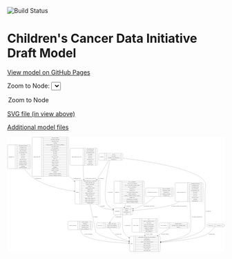 <link rel='stylesheet' href="assets/style.css">
<link rel='stylesheet' href="https://unpkg.com/leaflet@1.5.1/dist/leaflet.css" integrity="sha512-xwE/Az9zrjBIphAcBb3F6JVqxf46+CDLwfLMHloNu6KEQCAWi6HcDUbeOfBIptF7tcCzusKFjFw2yuvEpDL9wQ==" crossorigin="">
<script type="text/javascript" src="https://code.jquery.com/jquery-3.2.1.min.js"></script>
<script type="text/javascript"  src="https://unpkg.com/leaflet@1.5.1/dist/leaflet.js"></script>
<script type="text/javascript" src="assets/actions.js"></script>

![Build Status](https://github.com/CBIIT/ccdi-model/actions/workflows/model-test-and-deploy.yml/badge.svg)

# Children's Cancer Data Initiative Draft Model

[View model on GitHub Pages](https://cbiit.github.io/ccdi-model/)



Zoom to Node: <select id="node_select">
  <option value="">Zoom to Node</option>
</select>
<div id="model"></div>

<p>
<a href="./model-desc/ccdi-model.svg">SVG file (in view above)</a>
<p>
<a href="./model-desc">Additional model files</a>
<div id='graph' style='display:off;'>
<svg width="2936pt" height="1551pt"
 viewBox="0.00 0.00 2935.50 1551.00" xmlns="http://www.w3.org/2000/svg" xmlns:xlink="http://www.w3.org/1999/xlink">
<g id="graph0" class="graph" transform="scale(1 1) rotate(0) translate(4 1547)">
<title>Perl</title>
<polygon fill="#ffffff" stroke="transparent" points="-4,4 -4,-1547 2931.5,-1547 2931.5,4 -4,4"/>
<!-- diagnosis -->
<g id="node1" class="node">
<title>diagnosis</title>
<path fill="none" stroke="#000000" d="M1449,-651C1449,-651 1832,-651 1832,-651 1838,-651 1844,-657 1844,-663 1844,-663 1844,-938 1844,-938 1844,-944 1838,-950 1832,-950 1832,-950 1449,-950 1449,-950 1443,-950 1437,-944 1437,-938 1437,-938 1437,-663 1437,-663 1437,-657 1443,-651 1449,-651"/>
<text text-anchor="middle" x="1479" y="-796.8" font-family="Times,serif" font-size="14.00" fill="#000000">diagnosis</text>
<polyline fill="none" stroke="#000000" points="1521,-651 1521,-950 "/>
<text text-anchor="middle" x="1531.5" y="-796.8" font-family="Times,serif" font-size="14.00" fill="#000000"> </text>
<polyline fill="none" stroke="#000000" points="1542,-651 1542,-950 "/>
<text text-anchor="middle" x="1682.5" y="-934.8" font-family="Times,serif" font-size="14.00" fill="#000000">age_at_diagnosis</text>
<polyline fill="none" stroke="#000000" points="1542,-927 1823,-927 "/>
<text text-anchor="middle" x="1682.5" y="-911.8" font-family="Times,serif" font-size="14.00" fill="#000000">days_to_last_followup</text>
<polyline fill="none" stroke="#000000" points="1542,-904 1823,-904 "/>
<text text-anchor="middle" x="1682.5" y="-888.8" font-family="Times,serif" font-size="14.00" fill="#000000">days_to_last_known_disease_status</text>
<polyline fill="none" stroke="#000000" points="1542,-881 1823,-881 "/>
<text text-anchor="middle" x="1682.5" y="-865.8" font-family="Times,serif" font-size="14.00" fill="#000000">days_to_recurrence</text>
<polyline fill="none" stroke="#000000" points="1542,-858 1823,-858 "/>
<text text-anchor="middle" x="1682.5" y="-842.8" font-family="Times,serif" font-size="14.00" fill="#000000">diagnosis_id</text>
<polyline fill="none" stroke="#000000" points="1542,-835 1823,-835 "/>
<text text-anchor="middle" x="1682.5" y="-819.8" font-family="Times,serif" font-size="14.00" fill="#000000">disease_type</text>
<polyline fill="none" stroke="#000000" points="1542,-812 1823,-812 "/>
<text text-anchor="middle" x="1682.5" y="-796.8" font-family="Times,serif" font-size="14.00" fill="#000000">last_known_disease_status</text>
<polyline fill="none" stroke="#000000" points="1542,-789 1823,-789 "/>
<text text-anchor="middle" x="1682.5" y="-773.8" font-family="Times,serif" font-size="14.00" fill="#000000">primary_diagnosis</text>
<polyline fill="none" stroke="#000000" points="1542,-766 1823,-766 "/>
<text text-anchor="middle" x="1682.5" y="-750.8" font-family="Times,serif" font-size="14.00" fill="#000000">primary_diagnosis_reference_source</text>
<polyline fill="none" stroke="#000000" points="1542,-743 1823,-743 "/>
<text text-anchor="middle" x="1682.5" y="-727.8" font-family="Times,serif" font-size="14.00" fill="#000000">primary_site</text>
<polyline fill="none" stroke="#000000" points="1542,-720 1823,-720 "/>
<text text-anchor="middle" x="1682.5" y="-704.8" font-family="Times,serif" font-size="14.00" fill="#000000">progression_or_recurrence</text>
<polyline fill="none" stroke="#000000" points="1542,-697 1823,-697 "/>
<text text-anchor="middle" x="1682.5" y="-681.8" font-family="Times,serif" font-size="14.00" fill="#000000">site_of_resection_or_biopsy</text>
<polyline fill="none" stroke="#000000" points="1542,-674 1823,-674 "/>
<text text-anchor="middle" x="1682.5" y="-658.8" font-family="Times,serif" font-size="14.00" fill="#000000">tissue_or_organ_of_origin</text>
<polyline fill="none" stroke="#000000" points="1823,-651 1823,-950 "/>
<text text-anchor="middle" x="1833.5" y="-796.8" font-family="Times,serif" font-size="14.00" fill="#000000"> </text>
</g>
<!-- participant -->
<g id="node9" class="node">
<title>participant</title>
<path fill="none" stroke="#000000" d="M1444,-495.5C1444,-495.5 1675,-495.5 1675,-495.5 1681,-495.5 1687,-501.5 1687,-507.5 1687,-507.5 1687,-575.5 1687,-575.5 1687,-581.5 1681,-587.5 1675,-587.5 1675,-587.5 1444,-587.5 1444,-587.5 1438,-587.5 1432,-581.5 1432,-575.5 1432,-575.5 1432,-507.5 1432,-507.5 1432,-501.5 1438,-495.5 1444,-495.5"/>
<text text-anchor="middle" x="1480" y="-537.8" font-family="Times,serif" font-size="14.00" fill="#000000">participant</text>
<polyline fill="none" stroke="#000000" points="1528,-495.5 1528,-587.5 "/>
<text text-anchor="middle" x="1538.5" y="-537.8" font-family="Times,serif" font-size="14.00" fill="#000000"> </text>
<polyline fill="none" stroke="#000000" points="1549,-495.5 1549,-587.5 "/>
<text text-anchor="middle" x="1607.5" y="-572.3" font-family="Times,serif" font-size="14.00" fill="#000000">ethnicity</text>
<polyline fill="none" stroke="#000000" points="1549,-564.5 1666,-564.5 "/>
<text text-anchor="middle" x="1607.5" y="-549.3" font-family="Times,serif" font-size="14.00" fill="#000000">gender</text>
<polyline fill="none" stroke="#000000" points="1549,-541.5 1666,-541.5 "/>
<text text-anchor="middle" x="1607.5" y="-526.3" font-family="Times,serif" font-size="14.00" fill="#000000">participant_id</text>
<polyline fill="none" stroke="#000000" points="1549,-518.5 1666,-518.5 "/>
<text text-anchor="middle" x="1607.5" y="-503.3" font-family="Times,serif" font-size="14.00" fill="#000000">race</text>
<polyline fill="none" stroke="#000000" points="1666,-495.5 1666,-587.5 "/>
<text text-anchor="middle" x="1676.5" y="-537.8" font-family="Times,serif" font-size="14.00" fill="#000000"> </text>
</g>
<!-- diagnosis&#45;&gt;participant -->
<g id="edge5" class="edge">
<title>diagnosis&#45;&gt;participant</title>
<path fill="none" stroke="#000000" d="M1593.7339,-650.9639C1587.7791,-631.9232 1582.0095,-613.4747 1576.9569,-597.319"/>
<polygon fill="#000000" stroke="#000000" points="1580.2338,-596.0708 1573.9084,-587.5714 1573.5529,-598.1602 1580.2338,-596.0708"/>
<text text-anchor="middle" x="1628" y="-609.8" font-family="Times,serif" font-size="14.00" fill="#000000">of_diagnosis</text>
</g>
<!-- study_personnel -->
<g id="node2" class="node">
<title>study_personnel</title>
<path fill="none" stroke="#000000" d="M826,-294C826,-294 1133,-294 1133,-294 1139,-294 1145,-300 1145,-306 1145,-306 1145,-397 1145,-397 1145,-403 1139,-409 1133,-409 1133,-409 826,-409 826,-409 820,-409 814,-403 814,-397 814,-397 814,-306 814,-306 814,-300 820,-294 826,-294"/>
<text text-anchor="middle" x="881" y="-347.8" font-family="Times,serif" font-size="14.00" fill="#000000">study_personnel</text>
<polyline fill="none" stroke="#000000" points="948,-294 948,-409 "/>
<text text-anchor="middle" x="958.5" y="-347.8" font-family="Times,serif" font-size="14.00" fill="#000000"> </text>
<polyline fill="none" stroke="#000000" points="969,-294 969,-409 "/>
<text text-anchor="middle" x="1046.5" y="-393.8" font-family="Times,serif" font-size="14.00" fill="#000000">email_address</text>
<polyline fill="none" stroke="#000000" points="969,-386 1124,-386 "/>
<text text-anchor="middle" x="1046.5" y="-370.8" font-family="Times,serif" font-size="14.00" fill="#000000">institution</text>
<polyline fill="none" stroke="#000000" points="969,-363 1124,-363 "/>
<text text-anchor="middle" x="1046.5" y="-347.8" font-family="Times,serif" font-size="14.00" fill="#000000">personnel_name</text>
<polyline fill="none" stroke="#000000" points="969,-340 1124,-340 "/>
<text text-anchor="middle" x="1046.5" y="-324.8" font-family="Times,serif" font-size="14.00" fill="#000000">personnel_type</text>
<polyline fill="none" stroke="#000000" points="969,-317 1124,-317 "/>
<text text-anchor="middle" x="1046.5" y="-301.8" font-family="Times,serif" font-size="14.00" fill="#000000">study_personnel_id</text>
<polyline fill="none" stroke="#000000" points="1124,-294 1124,-409 "/>
<text text-anchor="middle" x="1134.5" y="-347.8" font-family="Times,serif" font-size="14.00" fill="#000000"> </text>
</g>
<!-- study -->
<g id="node5" class="node">
<title>study</title>
<path fill="none" stroke="#000000" d="M1658.5,-.5C1658.5,-.5 2048.5,-.5 2048.5,-.5 2054.5,-.5 2060.5,-6.5 2060.5,-12.5 2060.5,-12.5 2060.5,-195.5 2060.5,-195.5 2060.5,-201.5 2054.5,-207.5 2048.5,-207.5 2048.5,-207.5 1658.5,-207.5 1658.5,-207.5 1652.5,-207.5 1646.5,-201.5 1646.5,-195.5 1646.5,-195.5 1646.5,-12.5 1646.5,-12.5 1646.5,-6.5 1652.5,-.5 1658.5,-.5"/>
<text text-anchor="middle" x="1674.5" y="-100.3" font-family="Times,serif" font-size="14.00" fill="#000000">study</text>
<polyline fill="none" stroke="#000000" points="1702.5,-.5 1702.5,-207.5 "/>
<text text-anchor="middle" x="1713" y="-100.3" font-family="Times,serif" font-size="14.00" fill="#000000"> </text>
<polyline fill="none" stroke="#000000" points="1723.5,-.5 1723.5,-207.5 "/>
<text text-anchor="middle" x="1881.5" y="-192.3" font-family="Times,serif" font-size="14.00" fill="#000000">experimental_strategy_and_data_subtype</text>
<polyline fill="none" stroke="#000000" points="1723.5,-184.5 2039.5,-184.5 "/>
<text text-anchor="middle" x="1881.5" y="-169.3" font-family="Times,serif" font-size="14.00" fill="#000000">external_url</text>
<polyline fill="none" stroke="#000000" points="1723.5,-161.5 2039.5,-161.5 "/>
<text text-anchor="middle" x="1881.5" y="-146.3" font-family="Times,serif" font-size="14.00" fill="#000000">phs_accession</text>
<polyline fill="none" stroke="#000000" points="1723.5,-138.5 2039.5,-138.5 "/>
<text text-anchor="middle" x="1881.5" y="-123.3" font-family="Times,serif" font-size="14.00" fill="#000000">size_of_data_being_uploaded</text>
<polyline fill="none" stroke="#000000" points="1723.5,-115.5 2039.5,-115.5 "/>
<text text-anchor="middle" x="1881.5" y="-100.3" font-family="Times,serif" font-size="14.00" fill="#000000">study_acronym</text>
<polyline fill="none" stroke="#000000" points="1723.5,-92.5 2039.5,-92.5 "/>
<text text-anchor="middle" x="1881.5" y="-77.3" font-family="Times,serif" font-size="14.00" fill="#000000">study_data_types</text>
<polyline fill="none" stroke="#000000" points="1723.5,-69.5 2039.5,-69.5 "/>
<text text-anchor="middle" x="1881.5" y="-54.3" font-family="Times,serif" font-size="14.00" fill="#000000">study_description</text>
<polyline fill="none" stroke="#000000" points="1723.5,-46.5 2039.5,-46.5 "/>
<text text-anchor="middle" x="1881.5" y="-31.3" font-family="Times,serif" font-size="14.00" fill="#000000">study_name</text>
<polyline fill="none" stroke="#000000" points="1723.5,-23.5 2039.5,-23.5 "/>
<text text-anchor="middle" x="1881.5" y="-8.3" font-family="Times,serif" font-size="14.00" fill="#000000">study_short_title</text>
<polyline fill="none" stroke="#000000" points="2039.5,-.5 2039.5,-207.5 "/>
<text text-anchor="middle" x="2050" y="-100.3" font-family="Times,serif" font-size="14.00" fill="#000000"> </text>
</g>
<!-- study_personnel&#45;&gt;study -->
<g id="edge7" class="edge">
<title>study_personnel&#45;&gt;study</title>
<path fill="none" stroke="#000000" d="M984.976,-293.7163C990.2929,-269.3327 1000.6058,-242.7644 1020.5,-226 1111.0619,-149.6853 1420.7625,-121.1009 1635.8749,-110.3988"/>
<polygon fill="#000000" stroke="#000000" points="1636.228,-113.8858 1646.0456,-109.9025 1635.8868,-106.8941 1636.228,-113.8858"/>
<text text-anchor="middle" x="1090" y="-229.8" font-family="Times,serif" font-size="14.00" fill="#000000">of_study_personnel</text>
</g>
<!-- synonym -->
<g id="node3" class="node">
<title>synonym</title>
<path fill="none" stroke="#000000" d="M1242,-1232C1242,-1232 1543,-1232 1543,-1232 1549,-1232 1555,-1238 1555,-1244 1555,-1244 1555,-1312 1555,-1312 1555,-1318 1549,-1324 1543,-1324 1543,-1324 1242,-1324 1242,-1324 1236,-1324 1230,-1318 1230,-1312 1230,-1312 1230,-1244 1230,-1244 1230,-1238 1236,-1232 1242,-1232"/>
<text text-anchor="middle" x="1270" y="-1274.3" font-family="Times,serif" font-size="14.00" fill="#000000">synonym</text>
<polyline fill="none" stroke="#000000" points="1310,-1232 1310,-1324 "/>
<text text-anchor="middle" x="1320.5" y="-1274.3" font-family="Times,serif" font-size="14.00" fill="#000000"> </text>
<polyline fill="none" stroke="#000000" points="1331,-1232 1331,-1324 "/>
<text text-anchor="middle" x="1432.5" y="-1308.8" font-family="Times,serif" font-size="14.00" fill="#000000">cds_id</text>
<polyline fill="none" stroke="#000000" points="1331,-1301 1534,-1301 "/>
<text text-anchor="middle" x="1432.5" y="-1285.8" font-family="Times,serif" font-size="14.00" fill="#000000">cds_node</text>
<polyline fill="none" stroke="#000000" points="1331,-1278 1534,-1278 "/>
<text text-anchor="middle" x="1432.5" y="-1262.8" font-family="Times,serif" font-size="14.00" fill="#000000">repository_of_synonym_id</text>
<polyline fill="none" stroke="#000000" points="1331,-1255 1534,-1255 "/>
<text text-anchor="middle" x="1432.5" y="-1239.8" font-family="Times,serif" font-size="14.00" fill="#000000">synonym_id</text>
<polyline fill="none" stroke="#000000" points="1534,-1232 1534,-1324 "/>
<text text-anchor="middle" x="1544.5" y="-1274.3" font-family="Times,serif" font-size="14.00" fill="#000000"> </text>
</g>
<!-- synonym&#45;&gt;study -->
<g id="edge13" class="edge">
<title>synonym&#45;&gt;study</title>
<path fill="none" stroke="#000000" d="M1555.202,-1259.8064C1860.9128,-1222.115 2503.2769,-1125.1247 2646.5,-962 2694.1841,-907.6899 2665.5,-872.7728 2665.5,-800.5 2665.5,-800.5 2665.5,-800.5 2665.5,-351.5 2665.5,-226.8534 2310.9747,-158.8702 2070.4384,-127.0898"/>
<polygon fill="#000000" stroke="#000000" points="2070.8726,-123.6169 2060.5029,-125.789 2069.9639,-130.5576 2070.8726,-123.6169"/>
<text text-anchor="middle" x="2708" y="-537.8" font-family="Times,serif" font-size="14.00" fill="#000000">of_synonym</text>
</g>
<!-- sample -->
<g id="node6" class="node">
<title>sample</title>
<path fill="none" stroke="#000000" d="M921.5,-639.5C921.5,-639.5 1235.5,-639.5 1235.5,-639.5 1241.5,-639.5 1247.5,-645.5 1247.5,-651.5 1247.5,-651.5 1247.5,-949.5 1247.5,-949.5 1247.5,-955.5 1241.5,-961.5 1235.5,-961.5 1235.5,-961.5 921.5,-961.5 921.5,-961.5 915.5,-961.5 909.5,-955.5 909.5,-949.5 909.5,-949.5 909.5,-651.5 909.5,-651.5 909.5,-645.5 915.5,-639.5 921.5,-639.5"/>
<text text-anchor="middle" x="943.5" y="-796.8" font-family="Times,serif" font-size="14.00" fill="#000000">sample</text>
<polyline fill="none" stroke="#000000" points="977.5,-639.5 977.5,-961.5 "/>
<text text-anchor="middle" x="988" y="-796.8" font-family="Times,serif" font-size="14.00" fill="#000000"> </text>
<polyline fill="none" stroke="#000000" points="998.5,-639.5 998.5,-961.5 "/>
<text text-anchor="middle" x="1112.5" y="-946.3" font-family="Times,serif" font-size="14.00" fill="#000000">participant_age_at_collection</text>
<polyline fill="none" stroke="#000000" points="998.5,-938.5 1226.5,-938.5 "/>
<text text-anchor="middle" x="1112.5" y="-923.3" font-family="Times,serif" font-size="14.00" fill="#000000">sample_anatomic_site</text>
<polyline fill="none" stroke="#000000" points="998.5,-915.5 1226.5,-915.5 "/>
<text text-anchor="middle" x="1112.5" y="-900.3" font-family="Times,serif" font-size="14.00" fill="#000000">sample_description</text>
<polyline fill="none" stroke="#000000" points="998.5,-892.5 1226.5,-892.5 "/>
<text text-anchor="middle" x="1112.5" y="-877.3" font-family="Times,serif" font-size="14.00" fill="#000000">sample_id</text>
<polyline fill="none" stroke="#000000" points="998.5,-869.5 1226.5,-869.5 "/>
<text text-anchor="middle" x="1112.5" y="-854.3" font-family="Times,serif" font-size="14.00" fill="#000000">sample_tumor_status</text>
<polyline fill="none" stroke="#000000" points="998.5,-846.5 1226.5,-846.5 "/>
<text text-anchor="middle" x="1112.5" y="-831.3" font-family="Times,serif" font-size="14.00" fill="#000000">sample_type</text>
<polyline fill="none" stroke="#000000" points="998.5,-823.5 1226.5,-823.5 "/>
<text text-anchor="middle" x="1112.5" y="-808.3" font-family="Times,serif" font-size="14.00" fill="#000000">tumor_grade</text>
<polyline fill="none" stroke="#000000" points="998.5,-800.5 1226.5,-800.5 "/>
<text text-anchor="middle" x="1112.5" y="-785.3" font-family="Times,serif" font-size="14.00" fill="#000000">tumor_incidence_type</text>
<polyline fill="none" stroke="#000000" points="998.5,-777.5 1226.5,-777.5 "/>
<text text-anchor="middle" x="1112.5" y="-762.3" font-family="Times,serif" font-size="14.00" fill="#000000">tumor_morphology</text>
<polyline fill="none" stroke="#000000" points="998.5,-754.5 1226.5,-754.5 "/>
<text text-anchor="middle" x="1112.5" y="-739.3" font-family="Times,serif" font-size="14.00" fill="#000000">tumor_stage</text>
<polyline fill="none" stroke="#000000" points="998.5,-731.5 1226.5,-731.5 "/>
<text text-anchor="middle" x="1112.5" y="-716.3" font-family="Times,serif" font-size="14.00" fill="#000000">tumor_stage_clinical_m</text>
<polyline fill="none" stroke="#000000" points="998.5,-708.5 1226.5,-708.5 "/>
<text text-anchor="middle" x="1112.5" y="-693.3" font-family="Times,serif" font-size="14.00" fill="#000000">tumor_stage_clinical_n</text>
<polyline fill="none" stroke="#000000" points="998.5,-685.5 1226.5,-685.5 "/>
<text text-anchor="middle" x="1112.5" y="-670.3" font-family="Times,serif" font-size="14.00" fill="#000000">tumor_stage_clinical_t</text>
<polyline fill="none" stroke="#000000" points="998.5,-662.5 1226.5,-662.5 "/>
<text text-anchor="middle" x="1112.5" y="-647.3" font-family="Times,serif" font-size="14.00" fill="#000000">tumor_status</text>
<polyline fill="none" stroke="#000000" points="1226.5,-639.5 1226.5,-961.5 "/>
<text text-anchor="middle" x="1237" y="-796.8" font-family="Times,serif" font-size="14.00" fill="#000000"> </text>
</g>
<!-- synonym&#45;&gt;sample -->
<g id="edge11" class="edge">
<title>synonym&#45;&gt;sample</title>
<path fill="none" stroke="#000000" d="M1366.1797,-1231.7455C1332.0374,-1172.4486 1269.9146,-1066.9133 1211.5,-980 1209.3737,-976.8363 1207.2146,-973.6509 1205.0284,-970.4503"/>
<polygon fill="#000000" stroke="#000000" points="1207.7314,-968.2039 1199.1819,-961.9464 1201.9631,-972.1697 1207.7314,-968.2039"/>
<text text-anchor="middle" x="1260" y="-983.8" font-family="Times,serif" font-size="14.00" fill="#000000">of_synonym</text>
</g>
<!-- synonym&#45;&gt;participant -->
<g id="edge12" class="edge">
<title>synonym&#45;&gt;participant</title>
<path fill="none" stroke="#000000" d="M1381.7794,-1231.6325C1352.8074,-1101.6263 1279.2575,-736.7483 1342.5,-639 1361.2863,-609.9637 1390.9991,-589.4911 1422.4806,-575.0864"/>
<polygon fill="#000000" stroke="#000000" points="1424.0833,-578.2058 1431.8464,-570.9957 1421.2814,-571.791 1424.0833,-578.2058"/>
<text text-anchor="middle" x="1385" y="-796.8" font-family="Times,serif" font-size="14.00" fill="#000000">of_synonym</text>
</g>
<!-- clinical_measure_file -->
<g id="node4" class="node">
<title>clinical_measure_file</title>
<path fill="none" stroke="#000000" d="M2273.5,-674C2273.5,-674 2625.5,-674 2625.5,-674 2631.5,-674 2637.5,-680 2637.5,-686 2637.5,-686 2637.5,-915 2637.5,-915 2637.5,-921 2631.5,-927 2625.5,-927 2625.5,-927 2273.5,-927 2273.5,-927 2267.5,-927 2261.5,-921 2261.5,-915 2261.5,-915 2261.5,-686 2261.5,-686 2261.5,-680 2267.5,-674 2273.5,-674"/>
<text text-anchor="middle" x="2345" y="-796.8" font-family="Times,serif" font-size="14.00" fill="#000000">clinical_measure_file</text>
<polyline fill="none" stroke="#000000" points="2428.5,-674 2428.5,-927 "/>
<text text-anchor="middle" x="2439" y="-796.8" font-family="Times,serif" font-size="14.00" fill="#000000"> </text>
<polyline fill="none" stroke="#000000" points="2449.5,-674 2449.5,-927 "/>
<text text-anchor="middle" x="2533" y="-911.8" font-family="Times,serif" font-size="14.00" fill="#000000">checksum_algorithm</text>
<polyline fill="none" stroke="#000000" points="2449.5,-904 2616.5,-904 "/>
<text text-anchor="middle" x="2533" y="-888.8" font-family="Times,serif" font-size="14.00" fill="#000000">checksum_value</text>
<polyline fill="none" stroke="#000000" points="2449.5,-881 2616.5,-881 "/>
<text text-anchor="middle" x="2533" y="-865.8" font-family="Times,serif" font-size="14.00" fill="#000000">dcf_indexd_guid</text>
<polyline fill="none" stroke="#000000" points="2449.5,-858 2616.5,-858 "/>
<text text-anchor="middle" x="2533" y="-842.8" font-family="Times,serif" font-size="14.00" fill="#000000">file_description</text>
<polyline fill="none" stroke="#000000" points="2449.5,-835 2616.5,-835 "/>
<text text-anchor="middle" x="2533" y="-819.8" font-family="Times,serif" font-size="14.00" fill="#000000">file_mapping_level</text>
<polyline fill="none" stroke="#000000" points="2449.5,-812 2616.5,-812 "/>
<text text-anchor="middle" x="2533" y="-796.8" font-family="Times,serif" font-size="14.00" fill="#000000">file_name</text>
<polyline fill="none" stroke="#000000" points="2449.5,-789 2616.5,-789 "/>
<text text-anchor="middle" x="2533" y="-773.8" font-family="Times,serif" font-size="14.00" fill="#000000">file_size</text>
<polyline fill="none" stroke="#000000" points="2449.5,-766 2616.5,-766 "/>
<text text-anchor="middle" x="2533" y="-750.8" font-family="Times,serif" font-size="14.00" fill="#000000">file_type</text>
<polyline fill="none" stroke="#000000" points="2449.5,-743 2616.5,-743 "/>
<text text-anchor="middle" x="2533" y="-727.8" font-family="Times,serif" font-size="14.00" fill="#000000">file_url_in_cds</text>
<polyline fill="none" stroke="#000000" points="2449.5,-720 2616.5,-720 "/>
<text text-anchor="middle" x="2533" y="-704.8" font-family="Times,serif" font-size="14.00" fill="#000000">md5sum</text>
<polyline fill="none" stroke="#000000" points="2449.5,-697 2616.5,-697 "/>
<text text-anchor="middle" x="2533" y="-681.8" font-family="Times,serif" font-size="14.00" fill="#000000">participant_id</text>
<polyline fill="none" stroke="#000000" points="2616.5,-674 2616.5,-927 "/>
<text text-anchor="middle" x="2627" y="-796.8" font-family="Times,serif" font-size="14.00" fill="#000000"> </text>
</g>
<!-- clinical_measure_file&#45;&gt;study -->
<g id="edge6" class="edge">
<title>clinical_measure_file&#45;&gt;study</title>
<path fill="none" stroke="#000000" d="M2460.0568,-673.8452C2471.2767,-524.0603 2484.2774,-290.9124 2459.5,-259 2411.3575,-196.9941 2224.3135,-155.5878 2070.6115,-131.2902"/>
<polygon fill="#000000" stroke="#000000" points="2070.9583,-127.8019 2060.5375,-129.7144 2069.8765,-134.7178 2070.9583,-127.8019"/>
<text text-anchor="middle" x="2557.5" y="-465.8" font-family="Times,serif" font-size="14.00" fill="#000000">of_clinical_measure_file</text>
</g>
<!-- clinical_measure_file&#45;&gt;participant -->
<g id="edge4" class="edge">
<title>clinical_measure_file&#45;&gt;participant</title>
<path fill="none" stroke="#000000" d="M2313.705,-673.8764C2294.1948,-660.3819 2273.5614,-648.2351 2252.5,-639 2155.6762,-596.5443 1870.2264,-566.7531 1697.3603,-552.0282"/>
<polygon fill="#000000" stroke="#000000" points="1697.4254,-548.5213 1687.1661,-551.1662 1696.8356,-555.4964 1697.4254,-548.5213"/>
<text text-anchor="middle" x="2314" y="-609.8" font-family="Times,serif" font-size="14.00" fill="#000000">of_clinical_measure_file_participant</text>
</g>
<!-- sample&#45;&gt;study -->
<g id="edge2" class="edge">
<title>sample&#45;&gt;study</title>
<path fill="none" stroke="#000000" d="M1112.3951,-639.4983C1145.9992,-479.8788 1192.5,-259 1192.5,-259 1253.9435,-196.1371 1468.1723,-153.9098 1636.2935,-129.6116"/>
<polygon fill="#000000" stroke="#000000" points="1636.8813,-133.0632 1646.2841,-128.1808 1635.8889,-126.1339 1636.8813,-133.0632"/>
<text text-anchor="middle" x="1186" y="-465.8" font-family="Times,serif" font-size="14.00" fill="#000000">of_sample</text>
</g>
<!-- sample&#45;&gt;participant -->
<g id="edge3" class="edge">
<title>sample&#45;&gt;participant</title>
<path fill="none" stroke="#000000" d="M1201.0523,-639.4199C1215.324,-626.8198 1230.5307,-615.3738 1246.5,-606 1276.4853,-588.3989 1352.1361,-572.5718 1421.5497,-561.0007"/>
<polygon fill="#000000" stroke="#000000" points="1422.4403,-564.4013 1431.7396,-559.3246 1421.3041,-557.4941 1422.4403,-564.4013"/>
<text text-anchor="middle" x="1283" y="-609.8" font-family="Times,serif" font-size="14.00" fill="#000000">of_sample</text>
</g>
<!-- study_admin -->
<g id="node7" class="node">
<title>study_admin</title>
<path fill="none" stroke="#000000" d="M1690.5,-259.5C1690.5,-259.5 2016.5,-259.5 2016.5,-259.5 2022.5,-259.5 2028.5,-265.5 2028.5,-271.5 2028.5,-271.5 2028.5,-431.5 2028.5,-431.5 2028.5,-437.5 2022.5,-443.5 2016.5,-443.5 2016.5,-443.5 1690.5,-443.5 1690.5,-443.5 1684.5,-443.5 1678.5,-437.5 1678.5,-431.5 1678.5,-431.5 1678.5,-271.5 1678.5,-271.5 1678.5,-265.5 1684.5,-259.5 1690.5,-259.5"/>
<text text-anchor="middle" x="1732.5" y="-347.8" font-family="Times,serif" font-size="14.00" fill="#000000">study_admin</text>
<polyline fill="none" stroke="#000000" points="1786.5,-259.5 1786.5,-443.5 "/>
<text text-anchor="middle" x="1797" y="-347.8" font-family="Times,serif" font-size="14.00" fill="#000000"> </text>
<polyline fill="none" stroke="#000000" points="1807.5,-259.5 1807.5,-443.5 "/>
<text text-anchor="middle" x="1907.5" y="-428.3" font-family="Times,serif" font-size="14.00" fill="#000000">acl</text>
<polyline fill="none" stroke="#000000" points="1807.5,-420.5 2007.5,-420.5 "/>
<text text-anchor="middle" x="1907.5" y="-405.3" font-family="Times,serif" font-size="14.00" fill="#000000">adult_or_childhood_study</text>
<polyline fill="none" stroke="#000000" points="1807.5,-397.5 2007.5,-397.5 "/>
<text text-anchor="middle" x="1907.5" y="-382.3" font-family="Times,serif" font-size="14.00" fill="#000000">data_types</text>
<polyline fill="none" stroke="#000000" points="1807.5,-374.5 2007.5,-374.5 "/>
<text text-anchor="middle" x="1907.5" y="-359.3" font-family="Times,serif" font-size="14.00" fill="#000000">file_types_and_format</text>
<polyline fill="none" stroke="#000000" points="1807.5,-351.5 2007.5,-351.5 "/>
<text text-anchor="middle" x="1907.5" y="-336.3" font-family="Times,serif" font-size="14.00" fill="#000000">number_of_participants</text>
<polyline fill="none" stroke="#000000" points="1807.5,-328.5 2007.5,-328.5 "/>
<text text-anchor="middle" x="1907.5" y="-313.3" font-family="Times,serif" font-size="14.00" fill="#000000">number_of_samples</text>
<polyline fill="none" stroke="#000000" points="1807.5,-305.5 2007.5,-305.5 "/>
<text text-anchor="middle" x="1907.5" y="-290.3" font-family="Times,serif" font-size="14.00" fill="#000000">organism_species</text>
<polyline fill="none" stroke="#000000" points="1807.5,-282.5 2007.5,-282.5 "/>
<text text-anchor="middle" x="1907.5" y="-267.3" font-family="Times,serif" font-size="14.00" fill="#000000">study_admin_id</text>
<polyline fill="none" stroke="#000000" points="2007.5,-259.5 2007.5,-443.5 "/>
<text text-anchor="middle" x="2018" y="-347.8" font-family="Times,serif" font-size="14.00" fill="#000000"> </text>
</g>
<!-- study_admin&#45;&gt;study -->
<g id="edge17" class="edge">
<title>study_admin&#45;&gt;study</title>
<path fill="none" stroke="#000000" d="M1853.5,-259.3401C1853.5,-245.8477 1853.5,-231.8183 1853.5,-217.9539"/>
<polygon fill="#000000" stroke="#000000" points="1857.0001,-217.8977 1853.5,-207.8977 1850.0001,-217.8977 1857.0001,-217.8977"/>
<text text-anchor="middle" x="1910" y="-229.8" font-family="Times,serif" font-size="14.00" fill="#000000">of_study_admin</text>
</g>
<!-- study_funding -->
<g id="node8" class="node">
<title>study_funding</title>
<path fill="none" stroke="#000000" d="M2059,-317C2059,-317 2438,-317 2438,-317 2444,-317 2450,-323 2450,-329 2450,-329 2450,-374 2450,-374 2450,-380 2444,-386 2438,-386 2438,-386 2059,-386 2059,-386 2053,-386 2047,-380 2047,-374 2047,-374 2047,-329 2047,-329 2047,-323 2053,-317 2059,-317"/>
<text text-anchor="middle" x="2106.5" y="-347.8" font-family="Times,serif" font-size="14.00" fill="#000000">study_funding</text>
<polyline fill="none" stroke="#000000" points="2166,-317 2166,-386 "/>
<text text-anchor="middle" x="2176.5" y="-347.8" font-family="Times,serif" font-size="14.00" fill="#000000"> </text>
<polyline fill="none" stroke="#000000" points="2187,-317 2187,-386 "/>
<text text-anchor="middle" x="2308" y="-370.8" font-family="Times,serif" font-size="14.00" fill="#000000">funding_agency</text>
<polyline fill="none" stroke="#000000" points="2187,-363 2429,-363 "/>
<text text-anchor="middle" x="2308" y="-347.8" font-family="Times,serif" font-size="14.00" fill="#000000">funding_source_program_name</text>
<polyline fill="none" stroke="#000000" points="2187,-340 2429,-340 "/>
<text text-anchor="middle" x="2308" y="-324.8" font-family="Times,serif" font-size="14.00" fill="#000000">grant_id</text>
<polyline fill="none" stroke="#000000" points="2429,-317 2429,-386 "/>
<text text-anchor="middle" x="2439.5" y="-347.8" font-family="Times,serif" font-size="14.00" fill="#000000"> </text>
</g>
<!-- study_funding&#45;&gt;study -->
<g id="edge1" class="edge">
<title>study_funding&#45;&gt;study</title>
<path fill="none" stroke="#000000" d="M2193.161,-316.8256C2149.9549,-289.7534 2087.439,-250.582 2027.7876,-213.2055"/>
<polygon fill="#000000" stroke="#000000" points="2029.3423,-210.0494 2019.0099,-207.7056 2025.6255,-215.9812 2029.3423,-210.0494"/>
<text text-anchor="middle" x="2124.5" y="-229.8" font-family="Times,serif" font-size="14.00" fill="#000000">of_study_funding</text>
</g>
<!-- participant&#45;&gt;study -->
<g id="edge10" class="edge">
<title>participant&#45;&gt;study</title>
<path fill="none" stroke="#000000" d="M1555.5529,-495.2976C1550.4826,-425.5075 1544.9131,-297.2766 1568.5,-259 1585.9057,-230.7543 1610.3911,-207.3006 1637.7766,-187.9291"/>
<polygon fill="#000000" stroke="#000000" points="1640.0914,-190.586 1646.364,-182.0475 1636.1358,-184.8107 1640.0914,-190.586"/>
<text text-anchor="middle" x="1619" y="-347.8" font-family="Times,serif" font-size="14.00" fill="#000000">of_participant</text>
</g>
<!-- study_arm -->
<g id="node12" class="node">
<title>study_arm</title>
<path fill="none" stroke="#000000" d="M1214,-317C1214,-317 1511,-317 1511,-317 1517,-317 1523,-323 1523,-329 1523,-329 1523,-374 1523,-374 1523,-380 1517,-386 1511,-386 1511,-386 1214,-386 1214,-386 1208,-386 1202,-380 1202,-374 1202,-374 1202,-329 1202,-329 1202,-323 1208,-317 1214,-317"/>
<text text-anchor="middle" x="1248" y="-347.8" font-family="Times,serif" font-size="14.00" fill="#000000">study_arm</text>
<polyline fill="none" stroke="#000000" points="1294,-317 1294,-386 "/>
<text text-anchor="middle" x="1304.5" y="-347.8" font-family="Times,serif" font-size="14.00" fill="#000000"> </text>
<polyline fill="none" stroke="#000000" points="1315,-317 1315,-386 "/>
<text text-anchor="middle" x="1408.5" y="-370.8" font-family="Times,serif" font-size="14.00" fill="#000000">clinical_trial_arm</text>
<polyline fill="none" stroke="#000000" points="1315,-363 1502,-363 "/>
<text text-anchor="middle" x="1408.5" y="-347.8" font-family="Times,serif" font-size="14.00" fill="#000000">clinical_trial_identifier</text>
<polyline fill="none" stroke="#000000" points="1315,-340 1502,-340 "/>
<text text-anchor="middle" x="1408.5" y="-324.8" font-family="Times,serif" font-size="14.00" fill="#000000">clinical_trial_repository</text>
<polyline fill="none" stroke="#000000" points="1502,-317 1502,-386 "/>
<text text-anchor="middle" x="1512.5" y="-347.8" font-family="Times,serif" font-size="14.00" fill="#000000"> </text>
</g>
<!-- participant&#45;&gt;study_arm -->
<g id="edge9" class="edge">
<title>participant&#45;&gt;study_arm</title>
<path fill="none" stroke="#000000" d="M1467.4959,-495.4008C1459.339,-489.7115 1451.5242,-483.5647 1444.5,-477 1419.4958,-453.6315 1398.5437,-421.1575 1384.078,-395.0977"/>
<polygon fill="#000000" stroke="#000000" points="1387.0811,-393.2936 1379.2358,-386.1731 1380.9284,-396.6318 1387.0811,-393.2936"/>
<text text-anchor="middle" x="1495" y="-465.8" font-family="Times,serif" font-size="14.00" fill="#000000">of_participant</text>
</g>
<!-- therapeutic_procedure -->
<g id="node10" class="node">
<title>therapeutic_procedure</title>
<path fill="none" stroke="#000000" d="M1874,-743C1874,-743 2231,-743 2231,-743 2237,-743 2243,-749 2243,-755 2243,-755 2243,-846 2243,-846 2243,-852 2237,-858 2231,-858 2231,-858 1874,-858 1874,-858 1868,-858 1862,-852 1862,-846 1862,-846 1862,-755 1862,-755 1862,-749 1868,-743 1874,-743"/>
<text text-anchor="middle" x="1952.5" y="-796.8" font-family="Times,serif" font-size="14.00" fill="#000000">therapeutic_procedure</text>
<polyline fill="none" stroke="#000000" points="2043,-743 2043,-858 "/>
<text text-anchor="middle" x="2053.5" y="-796.8" font-family="Times,serif" font-size="14.00" fill="#000000"> </text>
<polyline fill="none" stroke="#000000" points="2064,-743 2064,-858 "/>
<text text-anchor="middle" x="2143" y="-842.8" font-family="Times,serif" font-size="14.00" fill="#000000">days_to_treatment</text>
<polyline fill="none" stroke="#000000" points="2064,-835 2222,-835 "/>
<text text-anchor="middle" x="2143" y="-819.8" font-family="Times,serif" font-size="14.00" fill="#000000">therapeutic_agents</text>
<polyline fill="none" stroke="#000000" points="2064,-812 2222,-812 "/>
<text text-anchor="middle" x="2143" y="-796.8" font-family="Times,serif" font-size="14.00" fill="#000000">treatment_id</text>
<polyline fill="none" stroke="#000000" points="2064,-789 2222,-789 "/>
<text text-anchor="middle" x="2143" y="-773.8" font-family="Times,serif" font-size="14.00" fill="#000000">treatment_outcome</text>
<polyline fill="none" stroke="#000000" points="2064,-766 2222,-766 "/>
<text text-anchor="middle" x="2143" y="-750.8" font-family="Times,serif" font-size="14.00" fill="#000000">treatment_type</text>
<polyline fill="none" stroke="#000000" points="2222,-743 2222,-858 "/>
<text text-anchor="middle" x="2232.5" y="-796.8" font-family="Times,serif" font-size="14.00" fill="#000000"> </text>
</g>
<!-- therapeutic_procedure&#45;&gt;participant -->
<g id="edge19" class="edge">
<title>therapeutic_procedure&#45;&gt;participant</title>
<path fill="none" stroke="#000000" d="M1992.7075,-742.6463C1954.9687,-708.6756 1903.7998,-667.0431 1852.5,-639 1804.2196,-612.6075 1747.5566,-591.7057 1696.9929,-576.1343"/>
<polygon fill="#000000" stroke="#000000" points="1697.882,-572.7465 1687.2964,-573.19 1695.8481,-579.4445 1697.882,-572.7465"/>
<text text-anchor="middle" x="1908.5" y="-609.8" font-family="Times,serif" font-size="14.00" fill="#000000">of_therapeutic_procedure</text>
</g>
<!-- sequencing_file -->
<g id="node11" class="node">
<title>sequencing_file</title>
<path fill="none" stroke="#000000" d="M343,-1013.5C343,-1013.5 812,-1013.5 812,-1013.5 818,-1013.5 824,-1019.5 824,-1025.5 824,-1025.5 824,-1530.5 824,-1530.5 824,-1536.5 818,-1542.5 812,-1542.5 812,-1542.5 343,-1542.5 343,-1542.5 337,-1542.5 331,-1536.5 331,-1530.5 331,-1530.5 331,-1025.5 331,-1025.5 331,-1019.5 337,-1013.5 343,-1013.5"/>
<text text-anchor="middle" x="395" y="-1274.3" font-family="Times,serif" font-size="14.00" fill="#000000">sequencing_file</text>
<polyline fill="none" stroke="#000000" points="459,-1013.5 459,-1542.5 "/>
<text text-anchor="middle" x="469.5" y="-1274.3" font-family="Times,serif" font-size="14.00" fill="#000000"> </text>
<polyline fill="none" stroke="#000000" points="480,-1013.5 480,-1542.5 "/>
<text text-anchor="middle" x="641.5" y="-1527.3" font-family="Times,serif" font-size="14.00" fill="#000000">avg_read_length</text>
<polyline fill="none" stroke="#000000" points="480,-1519.5 803,-1519.5 "/>
<text text-anchor="middle" x="641.5" y="-1504.3" font-family="Times,serif" font-size="14.00" fill="#000000">checksum_algorithm</text>
<polyline fill="none" stroke="#000000" points="480,-1496.5 803,-1496.5 "/>
<text text-anchor="middle" x="641.5" y="-1481.3" font-family="Times,serif" font-size="14.00" fill="#000000">checksum_value</text>
<polyline fill="none" stroke="#000000" points="480,-1473.5 803,-1473.5 "/>
<text text-anchor="middle" x="641.5" y="-1458.3" font-family="Times,serif" font-size="14.00" fill="#000000">coverage</text>
<polyline fill="none" stroke="#000000" points="480,-1450.5 803,-1450.5 "/>
<text text-anchor="middle" x="641.5" y="-1435.3" font-family="Times,serif" font-size="14.00" fill="#000000">custom_assembly_fasta_file_for_alignment</text>
<polyline fill="none" stroke="#000000" points="480,-1427.5 803,-1427.5 "/>
<text text-anchor="middle" x="641.5" y="-1412.3" font-family="Times,serif" font-size="14.00" fill="#000000">dcf_indexd_guid</text>
<polyline fill="none" stroke="#000000" points="480,-1404.5 803,-1404.5 "/>
<text text-anchor="middle" x="641.5" y="-1389.3" font-family="Times,serif" font-size="14.00" fill="#000000">file_description</text>
<polyline fill="none" stroke="#000000" points="480,-1381.5 803,-1381.5 "/>
<text text-anchor="middle" x="641.5" y="-1366.3" font-family="Times,serif" font-size="14.00" fill="#000000">file_mapping_level</text>
<polyline fill="none" stroke="#000000" points="480,-1358.5 803,-1358.5 "/>
<text text-anchor="middle" x="641.5" y="-1343.3" font-family="Times,serif" font-size="14.00" fill="#000000">file_name</text>
<polyline fill="none" stroke="#000000" points="480,-1335.5 803,-1335.5 "/>
<text text-anchor="middle" x="641.5" y="-1320.3" font-family="Times,serif" font-size="14.00" fill="#000000">file_size</text>
<polyline fill="none" stroke="#000000" points="480,-1312.5 803,-1312.5 "/>
<text text-anchor="middle" x="641.5" y="-1297.3" font-family="Times,serif" font-size="14.00" fill="#000000">file_type</text>
<polyline fill="none" stroke="#000000" points="480,-1289.5 803,-1289.5 "/>
<text text-anchor="middle" x="641.5" y="-1274.3" font-family="Times,serif" font-size="14.00" fill="#000000">file_url_in_cds</text>
<polyline fill="none" stroke="#000000" points="480,-1266.5 803,-1266.5 "/>
<text text-anchor="middle" x="641.5" y="-1251.3" font-family="Times,serif" font-size="14.00" fill="#000000">library_id</text>
<polyline fill="none" stroke="#000000" points="480,-1243.5 803,-1243.5 "/>
<text text-anchor="middle" x="641.5" y="-1228.3" font-family="Times,serif" font-size="14.00" fill="#000000">library_layout</text>
<polyline fill="none" stroke="#000000" points="480,-1220.5 803,-1220.5 "/>
<text text-anchor="middle" x="641.5" y="-1205.3" font-family="Times,serif" font-size="14.00" fill="#000000">library_selection</text>
<polyline fill="none" stroke="#000000" points="480,-1197.5 803,-1197.5 "/>
<text text-anchor="middle" x="641.5" y="-1182.3" font-family="Times,serif" font-size="14.00" fill="#000000">library_source</text>
<polyline fill="none" stroke="#000000" points="480,-1174.5 803,-1174.5 "/>
<text text-anchor="middle" x="641.5" y="-1159.3" font-family="Times,serif" font-size="14.00" fill="#000000">library_strategy</text>
<polyline fill="none" stroke="#000000" points="480,-1151.5 803,-1151.5 "/>
<text text-anchor="middle" x="641.5" y="-1136.3" font-family="Times,serif" font-size="14.00" fill="#000000">md5sum</text>
<polyline fill="none" stroke="#000000" points="480,-1128.5 803,-1128.5 "/>
<text text-anchor="middle" x="641.5" y="-1113.3" font-family="Times,serif" font-size="14.00" fill="#000000">number_of_bp</text>
<polyline fill="none" stroke="#000000" points="480,-1105.5 803,-1105.5 "/>
<text text-anchor="middle" x="641.5" y="-1090.3" font-family="Times,serif" font-size="14.00" fill="#000000">number_of_reads</text>
<polyline fill="none" stroke="#000000" points="480,-1082.5 803,-1082.5 "/>
<text text-anchor="middle" x="641.5" y="-1067.3" font-family="Times,serif" font-size="14.00" fill="#000000">platform</text>
<polyline fill="none" stroke="#000000" points="480,-1059.5 803,-1059.5 "/>
<text text-anchor="middle" x="641.5" y="-1044.3" font-family="Times,serif" font-size="14.00" fill="#000000">reference_genome_assembly</text>
<polyline fill="none" stroke="#000000" points="480,-1036.5 803,-1036.5 "/>
<text text-anchor="middle" x="641.5" y="-1021.3" font-family="Times,serif" font-size="14.00" fill="#000000">sequence_alignment_software</text>
<polyline fill="none" stroke="#000000" points="803,-1013.5 803,-1542.5 "/>
<text text-anchor="middle" x="813.5" y="-1274.3" font-family="Times,serif" font-size="14.00" fill="#000000"> </text>
</g>
<!-- sequencing_file&#45;&gt;sample -->
<g id="edge16" class="edge">
<title>sequencing_file&#45;&gt;sample</title>
<path fill="none" stroke="#000000" d="M824.0628,-1021.9899C827.2193,-1018.968 830.366,-1015.9702 833.5,-1013 855.2569,-992.38 878.5605,-971.1461 901.8263,-950.4455"/>
<polygon fill="#000000" stroke="#000000" points="904.2207,-953.0002 909.3769,-943.7447 899.5743,-947.7646 904.2207,-953.0002"/>
<text text-anchor="middle" x="933" y="-983.8" font-family="Times,serif" font-size="14.00" fill="#000000">of_sequencing_file</text>
</g>
<!-- study_arm&#45;&gt;study -->
<g id="edge14" class="edge">
<title>study_arm&#45;&gt;study</title>
<path fill="none" stroke="#000000" d="M1378.073,-316.7956C1392.4883,-288.4515 1416.517,-249.3836 1448.5,-226 1503.4753,-185.8062 1571.7695,-158.7233 1636.5181,-140.5268"/>
<polygon fill="#000000" stroke="#000000" points="1637.7446,-143.8196 1646.4593,-137.7942 1635.8892,-137.0699 1637.7446,-143.8196"/>
<text text-anchor="middle" x="1497" y="-229.8" font-family="Times,serif" font-size="14.00" fill="#000000">of_study_arm</text>
</g>
<!-- methylation_array_file -->
<g id="node13" class="node">
<title>methylation_array_file</title>
<path fill="none" stroke="#000000" d="M854.5,-1163C854.5,-1163 1200.5,-1163 1200.5,-1163 1206.5,-1163 1212.5,-1169 1212.5,-1175 1212.5,-1175 1212.5,-1381 1212.5,-1381 1212.5,-1387 1206.5,-1393 1200.5,-1393 1200.5,-1393 854.5,-1393 854.5,-1393 848.5,-1393 842.5,-1387 842.5,-1381 842.5,-1381 842.5,-1175 842.5,-1175 842.5,-1169 848.5,-1163 854.5,-1163"/>
<text text-anchor="middle" x="931.5" y="-1274.3" font-family="Times,serif" font-size="14.00" fill="#000000">methylation_array_file</text>
<polyline fill="none" stroke="#000000" points="1020.5,-1163 1020.5,-1393 "/>
<text text-anchor="middle" x="1031" y="-1274.3" font-family="Times,serif" font-size="14.00" fill="#000000"> </text>
<polyline fill="none" stroke="#000000" points="1041.5,-1163 1041.5,-1393 "/>
<text text-anchor="middle" x="1116.5" y="-1377.8" font-family="Times,serif" font-size="14.00" fill="#000000">dcf_indexd_guid</text>
<polyline fill="none" stroke="#000000" points="1041.5,-1370 1191.5,-1370 "/>
<text text-anchor="middle" x="1116.5" y="-1354.8" font-family="Times,serif" font-size="14.00" fill="#000000">file_description</text>
<polyline fill="none" stroke="#000000" points="1041.5,-1347 1191.5,-1347 "/>
<text text-anchor="middle" x="1116.5" y="-1331.8" font-family="Times,serif" font-size="14.00" fill="#000000">file_mapping_level</text>
<polyline fill="none" stroke="#000000" points="1041.5,-1324 1191.5,-1324 "/>
<text text-anchor="middle" x="1116.5" y="-1308.8" font-family="Times,serif" font-size="14.00" fill="#000000">file_name</text>
<polyline fill="none" stroke="#000000" points="1041.5,-1301 1191.5,-1301 "/>
<text text-anchor="middle" x="1116.5" y="-1285.8" font-family="Times,serif" font-size="14.00" fill="#000000">file_size</text>
<polyline fill="none" stroke="#000000" points="1041.5,-1278 1191.5,-1278 "/>
<text text-anchor="middle" x="1116.5" y="-1262.8" font-family="Times,serif" font-size="14.00" fill="#000000">file_type</text>
<polyline fill="none" stroke="#000000" points="1041.5,-1255 1191.5,-1255 "/>
<text text-anchor="middle" x="1116.5" y="-1239.8" font-family="Times,serif" font-size="14.00" fill="#000000">file_url_in_cds</text>
<polyline fill="none" stroke="#000000" points="1041.5,-1232 1191.5,-1232 "/>
<text text-anchor="middle" x="1116.5" y="-1216.8" font-family="Times,serif" font-size="14.00" fill="#000000">md5sum</text>
<polyline fill="none" stroke="#000000" points="1041.5,-1209 1191.5,-1209 "/>
<text text-anchor="middle" x="1116.5" y="-1193.8" font-family="Times,serif" font-size="14.00" fill="#000000">platform</text>
<polyline fill="none" stroke="#000000" points="1041.5,-1186 1191.5,-1186 "/>
<text text-anchor="middle" x="1116.5" y="-1170.8" font-family="Times,serif" font-size="14.00" fill="#000000">reporter_label</text>
<polyline fill="none" stroke="#000000" points="1191.5,-1163 1191.5,-1393 "/>
<text text-anchor="middle" x="1202" y="-1274.3" font-family="Times,serif" font-size="14.00" fill="#000000"> </text>
</g>
<!-- methylation_array_file&#45;&gt;sample -->
<g id="edge8" class="edge">
<title>methylation_array_file&#45;&gt;sample</title>
<path fill="none" stroke="#000000" d="M1020.7256,-1162.8718C1019.2805,-1107.3585 1020.2025,-1039.9602 1028.5,-980 1028.8949,-977.1461 1029.3229,-974.2734 1029.7812,-971.3869"/>
<polygon fill="#000000" stroke="#000000" points="1033.2321,-971.9701 1031.4517,-961.5259 1026.3305,-970.8008 1033.2321,-971.9701"/>
<text text-anchor="middle" x="1120" y="-983.8" font-family="Times,serif" font-size="14.00" fill="#000000">of_methylation_array_file</text>
</g>
<!-- publication -->
<g id="node14" class="node">
<title>publication</title>
<path fill="none" stroke="#000000" d="M2705.5,-333.5C2705.5,-333.5 2915.5,-333.5 2915.5,-333.5 2921.5,-333.5 2927.5,-339.5 2927.5,-345.5 2927.5,-345.5 2927.5,-357.5 2927.5,-357.5 2927.5,-363.5 2921.5,-369.5 2915.5,-369.5 2915.5,-369.5 2705.5,-369.5 2705.5,-369.5 2699.5,-369.5 2693.5,-363.5 2693.5,-357.5 2693.5,-357.5 2693.5,-345.5 2693.5,-345.5 2693.5,-339.5 2699.5,-333.5 2705.5,-333.5"/>
<text text-anchor="middle" x="2742" y="-347.8" font-family="Times,serif" font-size="14.00" fill="#000000">publication</text>
<polyline fill="none" stroke="#000000" points="2790.5,-333.5 2790.5,-369.5 "/>
<text text-anchor="middle" x="2801" y="-347.8" font-family="Times,serif" font-size="14.00" fill="#000000"> </text>
<polyline fill="none" stroke="#000000" points="2811.5,-333.5 2811.5,-369.5 "/>
<text text-anchor="middle" x="2859" y="-347.8" font-family="Times,serif" font-size="14.00" fill="#000000">pubmed_id</text>
<polyline fill="none" stroke="#000000" points="2906.5,-333.5 2906.5,-369.5 "/>
<text text-anchor="middle" x="2917" y="-347.8" font-family="Times,serif" font-size="14.00" fill="#000000"> </text>
</g>
<!-- publication&#45;&gt;study -->
<g id="edge15" class="edge">
<title>publication&#45;&gt;study</title>
<path fill="none" stroke="#000000" d="M2797.5932,-333.3496C2776.452,-305.1678 2731.5483,-251.4832 2679.5,-226 2575.3438,-175.0043 2278.7119,-140.0961 2070.8941,-121.0867"/>
<polygon fill="#000000" stroke="#000000" points="2071.0321,-117.585 2060.7564,-120.1656 2070.3986,-124.5562 2071.0321,-117.585"/>
<text text-anchor="middle" x="2755.5" y="-229.8" font-family="Times,serif" font-size="14.00" fill="#000000">of_publication</text>
</g>
<!-- imaging_file -->
<g id="node15" class="node">
<title>imaging_file</title>
<path fill="none" stroke="#000000" d="M12,-1117C12,-1117 301,-1117 301,-1117 307,-1117 313,-1123 313,-1129 313,-1129 313,-1427 313,-1427 313,-1433 307,-1439 301,-1439 301,-1439 12,-1439 12,-1439 6,-1439 0,-1433 0,-1427 0,-1427 0,-1129 0,-1129 0,-1123 6,-1117 12,-1117"/>
<text text-anchor="middle" x="52" y="-1274.3" font-family="Times,serif" font-size="14.00" fill="#000000">imaging_file</text>
<polyline fill="none" stroke="#000000" points="104,-1117 104,-1439 "/>
<text text-anchor="middle" x="114.5" y="-1274.3" font-family="Times,serif" font-size="14.00" fill="#000000"> </text>
<polyline fill="none" stroke="#000000" points="125,-1117 125,-1439 "/>
<text text-anchor="middle" x="208.5" y="-1423.8" font-family="Times,serif" font-size="14.00" fill="#000000">checksum_algorithm</text>
<polyline fill="none" stroke="#000000" points="125,-1416 292,-1416 "/>
<text text-anchor="middle" x="208.5" y="-1400.8" font-family="Times,serif" font-size="14.00" fill="#000000">checksum_value</text>
<polyline fill="none" stroke="#000000" points="125,-1393 292,-1393 "/>
<text text-anchor="middle" x="208.5" y="-1377.8" font-family="Times,serif" font-size="14.00" fill="#000000">dcf_indexd_guid</text>
<polyline fill="none" stroke="#000000" points="125,-1370 292,-1370 "/>
<text text-anchor="middle" x="208.5" y="-1354.8" font-family="Times,serif" font-size="14.00" fill="#000000">file_description</text>
<polyline fill="none" stroke="#000000" points="125,-1347 292,-1347 "/>
<text text-anchor="middle" x="208.5" y="-1331.8" font-family="Times,serif" font-size="14.00" fill="#000000">file_mapping_level</text>
<polyline fill="none" stroke="#000000" points="125,-1324 292,-1324 "/>
<text text-anchor="middle" x="208.5" y="-1308.8" font-family="Times,serif" font-size="14.00" fill="#000000">file_name</text>
<polyline fill="none" stroke="#000000" points="125,-1301 292,-1301 "/>
<text text-anchor="middle" x="208.5" y="-1285.8" font-family="Times,serif" font-size="14.00" fill="#000000">file_size</text>
<polyline fill="none" stroke="#000000" points="125,-1278 292,-1278 "/>
<text text-anchor="middle" x="208.5" y="-1262.8" font-family="Times,serif" font-size="14.00" fill="#000000">file_type</text>
<polyline fill="none" stroke="#000000" points="125,-1255 292,-1255 "/>
<text text-anchor="middle" x="208.5" y="-1239.8" font-family="Times,serif" font-size="14.00" fill="#000000">file_url_in_cds</text>
<polyline fill="none" stroke="#000000" points="125,-1232 292,-1232 "/>
<text text-anchor="middle" x="208.5" y="-1216.8" font-family="Times,serif" font-size="14.00" fill="#000000">image_modality</text>
<polyline fill="none" stroke="#000000" points="125,-1209 292,-1209 "/>
<text text-anchor="middle" x="208.5" y="-1193.8" font-family="Times,serif" font-size="14.00" fill="#000000">imaging_platform</text>
<polyline fill="none" stroke="#000000" points="125,-1186 292,-1186 "/>
<text text-anchor="middle" x="208.5" y="-1170.8" font-family="Times,serif" font-size="14.00" fill="#000000">instrument_model</text>
<polyline fill="none" stroke="#000000" points="125,-1163 292,-1163 "/>
<text text-anchor="middle" x="208.5" y="-1147.8" font-family="Times,serif" font-size="14.00" fill="#000000">md5sum</text>
<polyline fill="none" stroke="#000000" points="125,-1140 292,-1140 "/>
<text text-anchor="middle" x="208.5" y="-1124.8" font-family="Times,serif" font-size="14.00" fill="#000000">software_package</text>
<polyline fill="none" stroke="#000000" points="292,-1117 292,-1439 "/>
<text text-anchor="middle" x="302.5" y="-1274.3" font-family="Times,serif" font-size="14.00" fill="#000000"> </text>
</g>
<!-- imaging_file&#45;&gt;sample -->
<g id="edge18" class="edge">
<title>imaging_file&#45;&gt;sample</title>
<path fill="none" stroke="#000000" d="M230.5525,-1116.8757C254.8063,-1078.2496 285.0879,-1040.3251 321.5,-1013 491.4021,-885.4987 734.4682,-834.4858 898.9671,-814.0838"/>
<polygon fill="#000000" stroke="#000000" points="899.6896,-817.5219 909.1948,-812.8421 898.8459,-810.5729 899.6896,-817.5219"/>
<text text-anchor="middle" x="411" y="-983.8" font-family="Times,serif" font-size="14.00" fill="#000000">of_imaging_file</text>
</g>
</g>
</svg>
</div>
